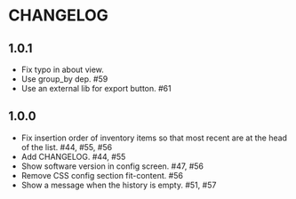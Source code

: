 # CHANGELOG

## 1.0.1

- Fix typo in about view.
- Use group_by dep. #59
- Use an external lib for export button.  #61

## 1.0.0

- Fix insertion order of inventory items so that most recent are at the head of the list. #44, #55, #56
- Add CHANGELOG. #44, #55
- Show software version in config screen. #47, #56
- Remove CSS config section fit-content. #56
- Show a message when the history is empty. #51, #57

